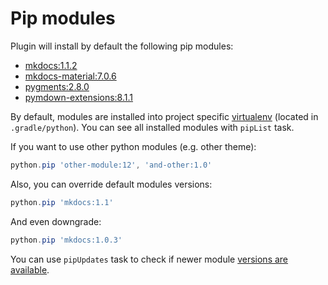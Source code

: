 # Pip modules

Plugin will install by default the following pip modules:

* [mkdocs:1.1.2](https://pypi.python.org/pypi/mkdocs)
* [mkdocs-material:7.0.6](https://pypi.python.org/pypi/mkdocs-material)
* [pygments:2.8.0](https://pypi.python.org/pypi/Pygments)
* [pymdown-extensions:8.1.1](https://pypi.python.org/pypi/pymdown-extensions)

By default, modules are installed into project specific [virtualenv](https://github.com/xvik/gradle-use-python-plugin#virtualenv)
(located in `.gradle/python`). 
You can see all installed modules with `pipList` task.

If you want to use other python modules (e.g. other theme):

```groovy
python.pip 'other-module:12', 'and-other:1.0'
```

Also, you can override default modules versions:

```groovy
python.pip 'mkdocs:1.1'
```

And even downgrade:

```groovy
python.pip 'mkdocs:1.0.3'
```

You can use `pipUpdates` task to check if newer module [versions are available](https://github.com/xvik/gradle-use-python-plugin#check-modules-updates).
